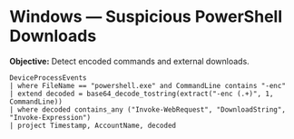 # Windows — Suspicious PowerShell Downloads
**Objective:** Detect encoded commands and external downloads.

```kql
DeviceProcessEvents
| where FileName == "powershell.exe" and CommandLine contains "-enc"
| extend decoded = base64_decode_tostring(extract("-enc (.+)", 1, CommandLine))
| where decoded contains_any ("Invoke-WebRequest", "DownloadString", "Invoke-Expression")
| project Timestamp, AccountName, decoded
```
